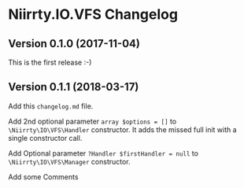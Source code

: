 # Niirrty.IO.VFS Changelog

## Version 0.1.0 (2017-11-04)

This is the first release :-)

## Version 0.1.1 (2018-03-17)

Add this `changelog.md` file.

Add 2nd optional parameter `array $options = []` to `\Niirrty\IO\VFS\Handler` constructor.
It adds the missed full init with a single constructor call.

Add Optional parameter `?Handler $firstHandler = null` to `\Niirrty\IO\VFS\Manager` constructor.

Add some Comments